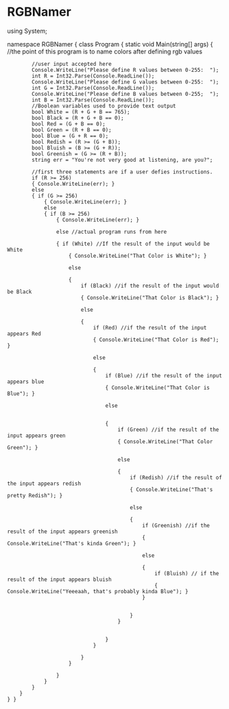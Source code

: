 # RGBNamer
using System;

namespace RGBNamer
{
    class Program
    {
        static void Main(string[] args)
        {
            //the point of this program is to name colors after defining rgb values

            //user input accepted here
            Console.WriteLine("Please define R values between 0-255:  ");
            int R = Int32.Parse(Console.ReadLine());
            Console.WriteLine("Please define G values between 0-255:  ");
            int G = Int32.Parse(Console.ReadLine());
            Console.WriteLine("Please define B values between 0-255;  ");
            int B = Int32.Parse(Console.ReadLine());
            //Boolean variables used to provide text output
            bool White = (R + G + B == 765);
            bool Black = (R + G + B == 0);
            bool Red = (G + B == 0);
            bool Green = (R + B == 0);
            bool Blue = (G + R == 0);
            bool Redish = (R >= (G + B));
            bool Bluish = (B >= (G + R));
            bool Greenish = (G >= (R + B));
            string err = "You're not very good at listening, are you?";
           
            //first three statements are if a user defies instructions.
            if (R >= 256)
            { Console.WriteLine(err); }
            else
            { if (G >= 256)
                { Console.WriteLine(err); }
                else
                { if (B >= 256)
                    { Console.WriteLine(err); }
                    
                    else //actual program runs from here

                    { if (White) //If the result of the input would be White
                        { Console.WriteLine("That Color is White"); }

                        else

                        {
                            if (Black) //if the result of the input would be Black
                            { Console.WriteLine("That Color is Black"); }

                            else

                            {
                                if (Red) //if the result of the input appears Red  
                                { Console.WriteLine("That Color is Red"); }

                                else

                                {
                                    if (Blue) //if the result of the input appears blue
                                    { Console.WriteLine("That Color is Blue"); }

                                    else


                                    {
                                        if (Green) //if the result of the input appears green
                                        { Console.WriteLine("That Color Green"); }

                                        else

                                        {
                                            if (Redish) //if the result of the input appears redish
                                            { Console.WriteLine("That's pretty Redish"); }

                                            else

                                            {
                                                if (Greenish) //if the result of the input appears greenish
                                                { Console.WriteLine("That's kinda Green"); }

                                                else

                                                {
                                                    if (Bluish) // if the result of the input appears bluish
                                                    { Console.WriteLine("Yeeeaah, that's probably kinda Blue"); }
                                                }


                                            }
                                        }


                                    }
                                }

                            }
                        }

                    }
                }
            }
        }
    } }
